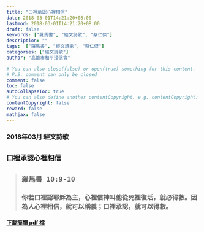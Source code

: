 ```yaml
---
title: "口裡承認心裡相信"
date: 2018-03-01T14:21:20+08:00
lastmod: 2018-03-01T14:21:20+08:00
draft: false
keywords: ["羅馬書", "經文詩歌", "蔡仁傑"]
description: ""
tags:  ["羅馬書", "經文詩歌", "蔡仁傑"]
categories: ["經文詩歌"]
author: "高雄市和平浸信會"

# You can also close(false) or open(true) something for this content.
# P.S. comment can only be closed
comment: false
toc: false
autoCollapseToc: true
# You can also define another contentCopyright. e.g. contentCopyright: "This is another copyright."
contentCopyright: false
reward: false
mathjax: false
---
```


### 2018年03月 經文詩歌

## `口裡承認心裡相信`

> ## `羅馬書 10:9-10`
> 
> ### 你若口裡認耶穌為主，心裡信神叫他從死裡復活，就必得救。因為人心裡相信，就可以稱義；口裡承認，就可以得救。

#### [下載簡譜 pdf 檔](/pdf-h/h201803.pdf "口裡承認心裡相信")